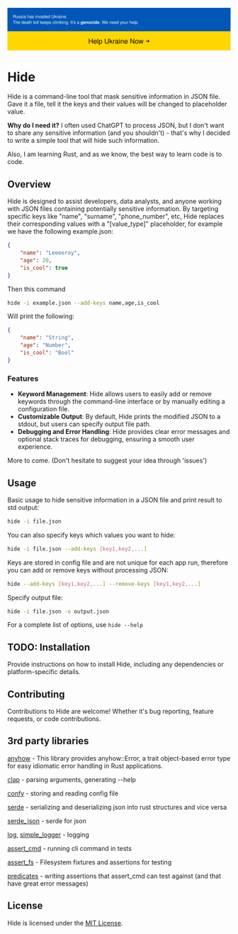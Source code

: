[![Stand With Ukraine](https://raw.githubusercontent.com/vshymanskyy/StandWithUkraine/main/banner2-direct.svg)](https://stand-with-ukraine.pp.ua)

# Hide

Hide is a command-line tool that mask sensitive information in JSON file. Gave it a file, tell it the keys and their values will be changed to placeholder value.

**Why do I need it?** I often used ChatGPT to process JSON, but I don't want to share any sensitive information (and you shouldn't) - that's why I decided to write a simple tool that will hide such information. 

Also, I am learning Rust, and as we know, the best way to learn code is to code.  

## Overview

Hide is designed to assist developers, data analysts, and anyone working with JSON files containing potentially sensitive information. By targeting specific keys like "name", "surname", "phone_number", etc, Hide replaces their corresponding values with a "[value_type]" placeholder, for example we have the following example.json:
```json
{
    "name": "Leeeeroy",
    "age": 20,
    "is_cool": true
}
```
Then this command
```bash
hide -i example.json --add-keys name,age,is_cool
```

Will print the following: 
```json
{
    "name": "String",
    "age": "Number",
    "is_cool": "Bool"
}
```

### Features

- **Keyword Management**: Hide allows users to easily add or remove keywords through the command-line interface or by manually editing a configuration file.
- **Customizable Output**: By default, Hide prints the modified JSON to a stdout, but users can specify output file path.
- **Debugging and Error Handling**: Hide provides clear error messages and optional stack traces for debugging, ensuring a smooth user experience.

More to come. (Don't hesitate to suggest your idea through 'issues')

## Usage

Basic usage to hide sensitive information in a JSON file and print result to std output:

```bash
hide -i file.json
```

You can also specify keys which values you want to hide: 
```bash
hide -i file.json --add-keys [key1,key2,...]
```
Keys are stored in config file and are not unique for each app run, therefore you can add or remove keys without processing JSON:

```bash
hide --add-keys [key1,key2,...] --remove-keys [key1,key2,...]
```

Specify output file:
```bash
hide -i file.json -o output.json
```

For a complete list of options, use `hide --help`

## TODO: Installation

Provide instructions on how to install Hide, including any dependencies or platform-specific details.

## Contributing

Contributions to Hide are welcome! Whether it's bug reporting, feature requests, or code contributions.

## 3rd party libraries

[anyhow](https://docs.rs/anyhow/latest/anyhow/) - This library provides anyhow::Error, a trait object-based error type for easy idiomatic error handling in Rust applications.

[clap](https://docs.rs/clap/latest/clap/) - parsing arguments, generating --help

[confy](https://docs.rs/confy/latest/confy/) - storing and reading config file


[serde](https://serde.rs/) - serializing and deserializing json into rust structures and vice versa

[serde_json](https://docs.rs/serde_json/latest/serde_json/) - serde for json

[log](https://docs.rs/log/latest/log/), [simple_logger](https://docs.rs/simple_logger/latest/simple_logger/) - logging

[assert_cmd](https://docs.rs/assert_cmd/latest/assert_cmd/) - running cli command in tests 

[assert_fs](https://docs.rs/assert_fs/latest/assert_fs/) - Filesystem fixtures and assertions for testing

[predicates](https://docs.rs/predicates/latest/predicates/) - writing assertions that assert_cmd can test against (and that have great error messages)

## License

Hide is licensed under the [MIT License](./LICENSE.MD).
